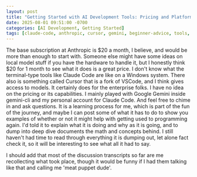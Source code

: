 ```yaml
---
layout: post
title: "Getting Started with AI Development Tools: Pricing and Platform Options"
date: 2025-08-01 09:51:00 -0700
categories: [AI Development, Getting Started]
tags: [claude-code, anthropic, cursor, gemini, beginner-advice, tools, pricing]
---
```


The base subscription at Anthropic is $20 a month, I believe, and would be more than enough to start with. Someone else might have some ideas on local model stuff if you have the hardware to handle it, but I honestly think $20 for 1 month to see what it does is a great price. I don't know what the terminal-type tools like Claude Code are like on a Windows system. There also is something called Cursor that is a fork of VSCode, and I think gives access to models. It certainly does for the enterprise folks. I have no idea on the pricing or its capabilities. I mainly played with Google Gemini inside gemini-cli and my personal account for Claude Code. And feel free to chime in and ask questions. It is a learning process for me, which is part of the fun of the journey, and maybe I can post some of what it has to do to show you examples of whether or not it might help with getting used to programming again. I'd told it to explain what it is doing and why as it is going, and to dump into deep dive documents the math and concepts behind. I still haven't had time to read through everything it is dumping out, let alone fact check it, so it will be interesting to see what all it had to say.

I should add that most of the discussion transcripts so far are me recollecting what took place, though it would be funny if I had them talking like that and calling me 'meat puppet dude'.